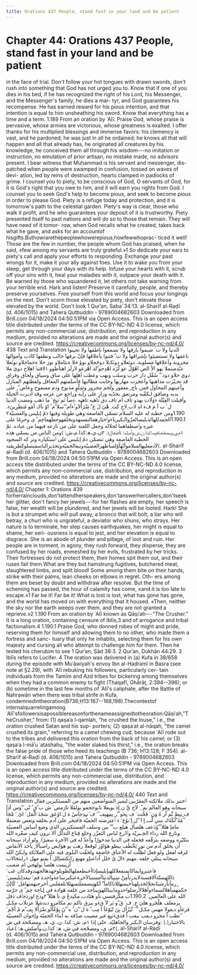 ```yaml
---
title: Orations 437 People, stand fast in your land and be patient
---
```

# Chapter 44: Orations 437 People, stand fast in your land and be patient
in the face of trial. Don't follow your hot tongues with drawn swords,
don't rush into something that God has not urged you to. Know that if
one of you dies in his bed, if he has recognized the right of his Lord,
his Messenger, and the Messenger's family, he dies a mar- tyr, and God
guarantees his recompense. He has earned reward for his pious intention,
and that intention is equal to him unsheathing his sword. Know that
everything has a time and a term. 1.189 From an oration by ʿAlī: Praise
God, whose praise is pervasive, whose armies are victorious, whose
greatness is exalted. I offer thanks for his multiplied blessings and
immense favors: his clemency is vast, and he pardoned; he was just in
all he ordained; he knows all that will happen and all that already has,
he originated all creatures by his knowledge, he conceived them all
through his wisdom---no imitation or instruction, no emulation of prior
artisan, no mistake made, no advisors present. I bear witness that
Muḥammad is his servant and messenger, dis- patched when people were
swamped in confusion, tossed on waves of devi- ation, led by reins of
destruction, hearts clamped in padlocks of grime. I counsel you to
piety, to be conscious of God, O servants of God, for it is God's right
that you owe to him, and it will earn you rights from God. I counsel you
to seek God's help to become pious, and seek to become pious in order to
please God. Piety is a refuge today and protection, and it is tomorrow's
path to the celestial garden. Piety's way is clear, those who walk it
profit, and he who guarantees your deposit of it is trustworthy. Piety
presented itself to past nations and will do so to those that remain.
They will have need of it tomor- row, when God recalls what he created,
takes back what he gave, and asks for an accountof
hisgifts.Buthowrarethepeoplewhowerepious,howfewwhoprac- ticed it well!
Those are the few in number, the people whom God has praised, when he
said, «few among my servants are truly grateful.»1 So dedicate your ears
to piety's call and apply your efforts to responding. Exchange your past
wrongs for it, make it your ally against foes. Use it to wake you from
your sleep, get through your days with its help. Infuse your hearts with
it, scrub off your sins with it, heal your maladies with it, outpace
your death with it. Be warned by those who squandered it, let others not
take warning from your terrible end. Hark and listen! Preserve it
carefully, people, and thereby preserve yourselves. Free yourself from
this world and focus your longings on the next. Don't scorn those
elevated by piety, don't elevate those elevated by the world. Don't look
1 Qurʾan, Sabaʾ 34:13. al-Sharīf al-Raḍī (d. 406/1015) and Tahera
Qutbuddin - 9789004682603 Downloaded from Brill.com 04/18/2024
04:50:51PM via Open Access. This is an open access title distributed
under the terms of the CC BY-NC-ND 4.0 license, which permits any
non-commercial use, distribution, and reproduction in any medium,
provided no alterations are made and the original author(s) and source
are credited. https://creativecommons.org/licenses/by-nc-nd/4.0/ 438
Text and Translation الدنيا ولا ت َ شيموا بارقها ولا تسمعوا ناطقها ولا
تجيبوا ناعقها ولا تستضيئوا بإشراقها ولا ت ُ فتنوا بأعلاقها فإنّ برقها
خالب ونطقها كاذب وأموالها محروبة وأعلاقها مسلوبة. دونَعلاو دونَكـلا
دوحَجلاو نوؤَ خلا ةنئاملاو نورَ حلا ةحماجلاو نونَعلا ةيّدصتملا يهو الأ الص
اهُوْلُ عو لْزَه اهّدِجو ّلذ اهّزعو لازلَز اهتأطوو ١لاقتنٱ اهلاح دويَ ملا دويَ حلاو
دود َ ّ سُفْل دار حرب وسلب ونهب وعطب أهلها على ساق وسياق ولَحاق وفراق قد
تحـيّرت مذاهبها وأعجزت مهاربها وخابت مطالبها فأسلمتهم المعاقل ولفظتهم
المنازل وأعيتهم المحاول فمن ناج ٍ معقور ولحم مجزور وشِلْوٍ مذبوح ودم مسفوح
وعاض ّ ٍ على يديه وصافق لـكفّيه ومرتفق بخدّيه وزارٍ على رأيه وراجع عن عزمه
وقد أدبرت الحيلة وأقبلت الغِيْلة ﴿وَلَات بهذو تاف ام تاف دق تاهيه تاهيه .﴾ٍصاَ
نَم َنيِح َ ما ذهب ومضت الدنيا ل َ ب اَ مَ ف﴿ اهِ لاب ِلاحِ كَت ِ هْيَ لَ ع ْ
ضْرَأْلاَو ُءاَم َ ّسلا ُم ُ اوُ ناَك اَمَو مُنظَرِينَ﴾. 1.190ومن خطبة له عليه السلام
تسمّى القاصعة وهي طويلة وفيها ذمّ إبليس والعصبيّة٢
1.190.1الحمدللهالذيلبسالعزّوالـكبرياءوٱختارهمالنفسهدونخلقهوجعلهماحِم ً ى
وحرمًا على غيره وٱصطفاهما لجلاله وجعل اللعنة على من نازعه فيهما من عباده.
ثمّ ١م،ي،ومصحّحةفيھ:كذا.ن،ش،وأصلھ: ⟩ٱفتعال⟨. ٢ن،ي،ھ:كذا.م،ش: ⟩ومن الناس من
يسمّي هذه الخطبة القاصعة وهي تتضمّن ذمّ إبليس على ٱستكباره وتر كه السجود
لآدمعليهالسلاموأنّهأوّلمنأظهرالعصبيّةوتبعالحميّةوتحذيرالناسمنسلوكطريقته⟨.
al-Sharīf al-Raḍī (d. 406/1015) and Tahera Qutbuddin - 9789004682603
Downloaded from Brill.com 04/18/2024 04:50:51PM via Open Access. This is
an open access title distributed under the terms of the CC BY-NC-ND 4.0
license, which permits any non-commercial use, distribution, and
reproduction in any medium, provided no alterations are made and the
original author(s) and source are credited.
https://creativecommons.org/licenses/by-nc-nd/4.0/ Chapter 1: Orations
439
forherrainclouds,don'tattendherspeakers,don'tanswerhercallers,don'tseek
her glitter, don't fancy her jewels---for her flashes are empty, her
speech is false, her wealth will be plundered, and her jewels will be
looted. Hark! She is but a strumpet who will pull away, a bronco that
will bolt, a liar who will betray, a churl who is ungrateful, a deviator
who shuns, who strays. Her nature is to terminate, her step causes
earthquakes, her might is equal to shame, her seri- ousness is equal to
jest, and her elevation is equal to disgrace. She is an abode of plunder
and pillage, of loot and ruin. Her people are in torment, in agony, they
rush forward, they disperse, they are confused by her roads, enmeshed by
her evils, frustrated by her tricks. Their fortresses do not protect
them, their homes spit them out, and their ruses fail them.What are they
but hamstrung fugitives, butchered meat, slaughtered limbs, and spilt
blood! Some among them bite on their hands, strike with their palms,
lean cheeks on elbows in regret. Oth- ers among them are beset by doubt
and withdraw after resolve. But the time of scheming has passed, the
hour of calamity has come, «and it is too late to escape.»1 Far be it!
Far be it! What is lost is lost, what has gone has gone, and the world
has moved on with everything that it housed. «Then, neither the sky nor
the earth weeps over them, and they are not granted a reprieve.»2 1.190
From an oration by ʿAlī known as Qāṣiʿah---"The Crusher." It is a long
oration, containing censure of Iblīs,3 and of arrogance and tribal
factionalism.4 1.190.1 Praise God, who donned robes of might and pride,
reserving them for himself and allowing them to no other, who made them
a fortress and sanc- tuary that only he inhabits, selecting them for his
own majesty and cursing all who attempt to challenge him for them. Then
he tested his cherubim to see 1 Qurʾan, Ṣād 38:3. 2 Qurʾan, Dukhān
44:29. 3 Iblīs refers to Lucifer. 4 The oration was delivered in (a)
Kufa in 38/658 during the episode with Muʿāwiyah's envoy Ibn al-Ḥaḍramī
in Basra (see note at §2.29), with ʿAlī rebuking his followers,
particularly cer- tain individuals from the Tamīm and Azd tribes for
bickering among themselves when they had a common enemy to fight
(Thaqafī, Ghārāṭ, 2:394--396); or (b) sometime in the last few months of
ʿAlī's caliphate, after the Battle of Nahrawān when there was tribal
strife in Kufa,
condemnedintheoration(B736;Ḥ13:167--168,198).Thecontextof
internalquarrelingamong
ʿAlī'sfollowersisapossiblereasonforthenameassignedtotheoration:Qāṣiʿah,"TheCrusher,"
from: (1) qaṣaʿa l-qamlah, "he crushed the louse," i.e., the oration
crushed Satan and his sup- porters; (2) qaṣaʿat al-nāqah, "the camel
crushed its grain," referring to a camel chewing cud, because ʿAlī rode
out to the tribes and delivered this oration from the back of his camel;
or (3) qaṣaʿa l-māʾu ʿaṭashahu, "the water slaked his thirst," i.e., the
oration breaks the false pride of those who heed its teachings (B 736;
Ḥ13:128; F 354). al-Sharīf al-Raḍī (d. 406/1015) and Tahera Qutbuddin -
9789004682603 Downloaded from Brill.com 04/18/2024 04:50:51PM via Open
Access. This is an open access title distributed under the terms of the
CC BY-NC-ND 4.0 license, which permits any non-commercial use,
distribution, and reproduction in any medium, provided no alterations
are made and the original author(s) and source are credited.
https://creativecommons.org/licenses/by-nc-nd/4.0/ 440 Text and
Translation ٱختبر بذلك ملائكته المقرّبين ليميز المتواضعين منهم من
المستكبرين فقال سبحانه وهو العالم بم ُ ِ لاَخ يِّ ن ِإ﴿ بويغلا تابوجحمو
بولقلا تارَمض َ شَ ب ٌق ُ تْي َ ّوَس اَذِإَ ف ٍنيِط نِّم اًر هُ وَن َ فَخْت َ ف يِحو ُ
ّر نِمِهيِف ُ َ ف َنيِدِجاَسُ هَ ل اوُعَق سَجَدَ الْمَل َ ائ ِ َ مْجَأ ْمُهُ ّلُكُةَك سيِ لْب ِإ
ا َ ّل ِإ َنوُع َ ﴾ ٱعترضته الحميّة فٱفتخر على آدم بخلقه وتعص صعتملا مامإ
هللا ُ ّوُدَعف هلصأل هيلع ب ّ ّ بين وسلف المستكبرين الذي وضع أساس العصبيّة
ونازع الله رداء الجـبريّة وٱدّرع لباس التعزّز وخلع قِناع التذلّل ألا ترون كيف
صغّره الله بتكبّره ووضعه بترفّعه فجعله في الدنيا مدحورًا وأعدّ له في الآخرة
سعيرًا. ولو أراد سبحانه أن يخلق آدم من نور يَخْطَف بيطو هؤاوُر لوقعلا رهبَ يو
هؤايض راصبألا ٍ يأخذ الأنفاس عَرفه لفعل ولو فعل لظلّت له الأعناق خاضعة
ولخفّت البلوى فيه على الملائكة ولـكنّ الله سبحانه يبتلي خلقه .مهنم ءالَ يُ
خلل اًداعبإو مهنع رابكتسإلل اً يفنو مهل ١رايتخالاب اًزييمت هلصأ نولهجي ام
ضعبب فٱعتبروابماكانمنفعلاللهبإبليسإذاأحبطعملهالطويلوجهدهالجهيدوقدكان عَب
َ دَاللهستّةآلافسنةلايدرىأَمِنْ سِنِيالدنياأمسنيالآخرةعنكبرساعةواحدة فم َ
نبعدإبليسي َ ٍرمأباًرشبةّنجلالخديلهناحبسهللاناكاماَ ّ
لَكهتيصعملثمبهللاىلعمَلس أخرجبهمنهامَل َ كًاإنّ
حكمهفيأهلالسماءوأهلالأرضلواحدومابيناللهوبينأحد من خلقه هَوادة في إباحة حِم
ً ى حرّمه الله على العالمين. 1.190.2ب مكّزفتسي نأو هئادب مكيدعُ ي نأ هللا
٢ّودع اورذحٱف دقل يرمعلف هلْجَرو هليَ خ ِ ف َ قَ ّو بَر َلاَ ق﴿و بيرق ناكم نم
مكامرو ديدشلا عزنلاب مكـل قرغأو ديعولا مهس مكـل َ ِّ َ نِّيَزُأَل يِنَ تْيَوْغَأ اَ
مِب ُ هَ ل َ ّن ُ ه َ ّنَ يِوْغُأَلَو ِضْرَأْلا يِف ْم مْ أَجْم َ ّنظب اً مجرو ديعب بيغب
اً فذق﴾َنيِع غير مصيب صدّقه به أبناء الحميّة وإخوان العصبيّة وفرسان الـكبر
والجاهليّة. حتّى إذا ١م، ش: كذا. ن، ي، ھ، ومصحّحة في ش: ⟩بالاختبار⟨. ٢م، ي،
ومصحّحة في ش، ھ: كذا.ن،وأصلش،ھ: ⟩عباد⟨. al-Sharīf al-Raḍī (d. 406/1015)
and Tahera Qutbuddin - 9789004682603 Downloaded from Brill.com
04/18/2024 04:50:51PM via Open Access. This is an open access title
distributed under the terms of the CC BY-NC-ND 4.0 license, which
permits any non-commercial use, distribution, and reproduction in any
medium, provided no alterations are made and the original author(s) and
source are credited. https://creativecommons.org/licenses/by-nc-nd/4.0/